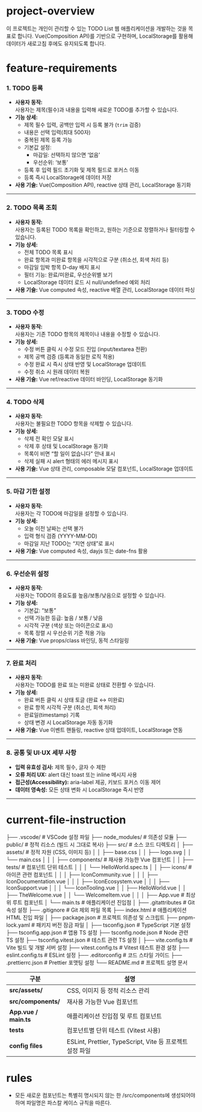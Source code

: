 # project-overview

이 프로젝트는 개인이 관리할 수 있는 TODO List 웹 애플리케이션을 개발하는 것을 목표로 합니다.
Vue(Composition API)를 기반으로 구현하며, LocalStorage를 활용해 데이터가 새로고침 후에도 유지되도록 합니다.

# feature-requirements

### 1. TODO 등록

- **사용자 동작:**  
  사용자는 제목(필수)과 내용을 입력해 새로운 TODO를 추가할 수 있습니다.
- **기능 상세:**
  - 제목 필수 입력, 공백만 입력 시 등록 불가 (`trim` 검증)
  - 내용은 선택 입력(최대 500자)
  - 중복된 제목 등록 가능
  - 기본값 설정:
    - 마감일: 선택하지 않으면 ‘없음’
    - 우선순위: ‘보통’
  - 등록 후 입력 필드 초기화 및 제목 필드로 포커스 이동
  - 등록 즉시 LocalStorage에 데이터 저장
- **사용 기술:** Vue(Composition API), reactive 상태 관리, LocalStorage 동기화

---

### 2. TODO 목록 조회

- **사용자 동작:**  
  사용자는 등록된 TODO 목록을 확인하고, 원하는 기준으로 정렬하거나 필터링할 수 있습니다.
- **기능 상세:**
  - 전체 TODO 목록 표시
  - 완료 항목과 미완료 항목을 시각적으로 구분 (취소선, 회색 처리 등)
  - 마감일 임박 항목 D-day 배지 표시
  - 필터 기능: 완료/미완료, 우선순위별 보기
  - LocalStorage 데이터 로드 시 null/undefined 예외 처리
- **사용 기술:** Vue computed 속성, reactive 배열 관리, LocalStorage 데이터 파싱

---

### 3. TODO 수정

- **사용자 동작:**  
  사용자는 기존 TODO 항목의 제목이나 내용을 수정할 수 있습니다.
- **기능 상세:**
  - 수정 버튼 클릭 시 수정 모드 진입 (input/textarea 전환)
  - 제목 공백 검증 (등록과 동일한 로직 적용)
  - 수정 완료 시 즉시 상태 반영 및 LocalStorage 업데이트
  - 수정 취소 시 원래 데이터 복원
- **사용 기술:** Vue ref/reactive 데이터 바인딩, LocalStorage 동기화

---

### 4. TODO 삭제

- **사용자 동작:**  
  사용자는 불필요한 TODO 항목을 삭제할 수 있습니다.
- **기능 상세:**
  - 삭제 전 확인 모달 표시
  - 삭제 후 상태 및 LocalStorage 동기화
  - 목록이 비면 “할 일이 없습니다” 안내 표시
  - 삭제 실패 시 alert 형태의 에러 메시지 표시
- **사용 기술:** Vue 상태 관리, composable 모달 컴포넌트, LocalStorage 업데이트

---

### 5. 마감 기한 설정

- **사용자 동작:**  
  사용자는 각 TODO에 마감일을 설정할 수 있습니다.
- **기능 상세:**
  - 오늘 이전 날짜는 선택 불가
  - 입력 형식 검증 (YYYY-MM-DD)
  - 마감일 지난 TODO는 “지연 상태”로 표시
- **사용 기술:** Vue computed 속성, dayjs 또는 date-fns 활용

---

### 6. 우선순위 설정

- **사용자 동작:**  
  사용자는 TODO의 중요도를 높음/보통/낮음으로 설정할 수 있습니다.
- **기능 상세:**
  - 기본값: “보통”
  - 선택 가능한 등급: 높음 / 보통 / 낮음
  - 시각적 구분 (색상 또는 아이콘으로 표시)
  - 목록 정렬 시 우선순위 기준 적용 가능
- **사용 기술:** Vue props/class 바인딩, 동적 스타일링

---

### 7. 완료 처리

- **사용자 동작:**  
  사용자는 TODO를 완료 또는 미완료 상태로 전환할 수 있습니다.
- **기능 상세:**
  - 완료 버튼 클릭 시 상태 토글 (완료 ↔ 미완료)
  - 완료 항목 시각적 구분 (취소선, 회색 처리)
  - 완료일(timestamp) 기록
  - 상태 변경 시 LocalStorage 자동 동기화
- **사용 기술:** Vue 이벤트 핸들링, reactive 상태 업데이트, LocalStorage 연동

---

### 8. 공통 및 UI·UX 세부 사항

- **입력 유효성 검사:** 제목 필수, 글자 수 제한
- **오류 처리 UX:** alert 대신 toast 또는 inline 메시지 사용
- **접근성(Accessibility):** aria-label 제공, 키보드 포커스 이동 제어
- **데이터 영속성:** 모든 상태 변화 시 LocalStorage 즉시 반영

---

# current-file-instruction

├── .vscode/ # VSCode 설정 파일
├── node_modules/ # 의존성 모듈
├── public/ # 정적 리소스 (빌드 시 그대로 복사)
├── src/ # 소스 코드 디렉토리
│ ├── assets/ # 정적 자원 (CSS, 이미지 등)
│ │ ├── base.css
│ │ ├── logo.svg
│ │ └── main.css
│ │
│ ├── components/ # 재사용 가능한 Vue 컴포넌트
│ │ ├── tests/ # 컴포넌트 단위 테스트
│ │ │ └── HelloWorld.spec.ts
│ │ ├── icons/ # 아이콘 관련 컴포넌트
│ │ │ ├── IconCommunity.vue
│ │ │ ├── IconDocumentation.vue
│ │ │ ├── IconEcosystem.vue
│ │ │ ├── IconSupport.vue
│ │ │ └── IconTooling.vue
│ │ ├── HelloWorld.vue
│ │ ├── TheWelcome.vue
│ │ └── WelcomeItem.vue
│ │
│ ├── App.vue # 최상위 루트 컴포넌트
│ └── main.ts # 애플리케이션 진입점
│
├── .gitattributes # Git 속성 설정
├── .gitignore # Git 제외 파일 목록
├── index.html # 애플리케이션 HTML 진입 파일
│
├── package.json # 프로젝트 의존성 및 스크립트
├── pnpm-lock.yaml # 패키지 버전 잠금 파일
│
├── tsconfig.json # TypeScript 기본 설정
├── tsconfig.app.json # 앱용 TS 설정
├── tsconfig.node.json # Node 관련 TS 설정
├── tsconfig.vitest.json # 테스트 관련 TS 설정
│
├── vite.config.ts # Vite 빌드 및 개발 서버 설정
├── vitest.config.ts # Vitest 테스트 환경 설정
├── eslint.config.ts # ESLint 설정
├── .editorconfig # 코드 스타일 가이드
├── .prettierrc.json # Prettier 포맷팅 설정
└── README.md # 프로젝트 설명 문서

| 구분                  | 설명                                                     |
| --------------------- | -------------------------------------------------------- |
| **src/assets/**       | CSS, 이미지 등 정적 리소스 관리                          |
| **src/components/**   | 재사용 가능한 Vue 컴포넌트                               |
| **App.vue / main.ts** | 애플리케이션 진입점 및 루트 컴포넌트                     |
| **tests**             | 컴포넌트별 단위 테스트 (Vitest 사용)                     |
| **config files**      | ESLint, Prettier, TypeScript, Vite 등 프로젝트 설정 파일 |

# rules

- 모든 새로운 컴포넌트는 특별히 명시되지 않는 한 /src/components에 생성되어야 하며 파일명은 파스칼 케이스 규칙을 따른다.
